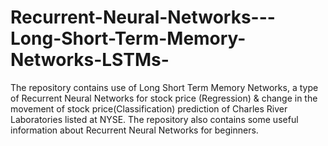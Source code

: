 # Recurrent-Neural-Networks---Long-Short-Term-Memory-Networks-LSTMs-
The repository contains use of Long Short Term Memory Networks, a type of Recurrent Neural Networks for stock price (Regression) & change in the movement of stock price(Classification) prediction  of Charles River Laboratories listed at NYSE.
The  repository also contains some useful information about Recurrent Neural Networks for beginners.
